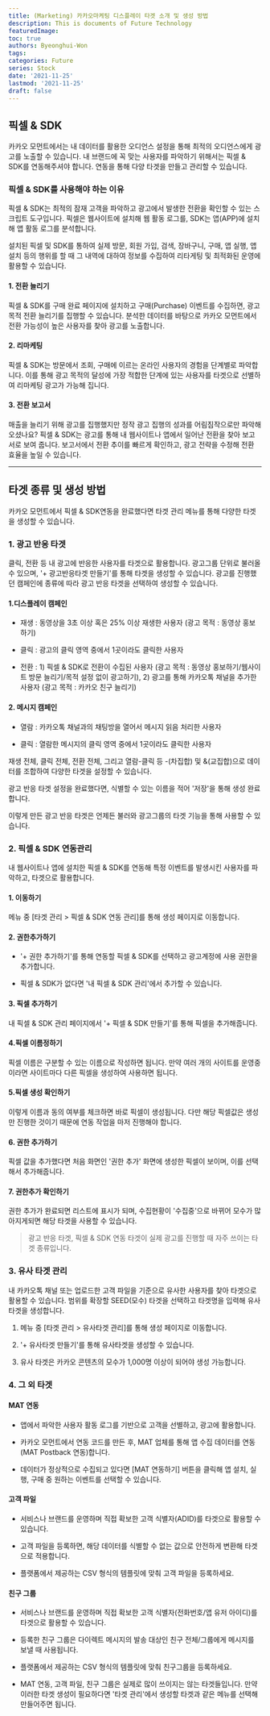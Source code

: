 ```yaml
---
title: (Marketing) 카카오마케팅 디스플레이 타겟 소개 및 생성 방법
description: This is documents of Future Technology
featuredImage: 
toc: true
authors: Byeonghui-Won
tags:
categories: Future
series: Stock
date: '2021-11-25'
lastmod: '2021-11-25'
draft: false
---
```


## 픽셀 & SDK

카카오 모먼트에서는 내 데이터를 활용한 오디언스 설정을 통해 최적의 오디언스에게 광고를 노출할 수 있습니다. 내 브랜드에 꼭 맞는 사용자를 파악하기 위해서는 픽셀 & SDK를 연동해주셔야 합니다. 연동을 통해 다양 타겟을 만들고 관리할 수 있습니다.

### 픽셀 & SDK를 사용해야 하는 이유

픽셀 & SDK는 최적의 잠재 고객을 파악하고 광고에서 발생한 전환을 확인할 수 있는 스크립트 도구입니다. 픽셀은 웹사이트에 설치해 웹 활동 로그를, SDK는 앱(APP)에 설치해 앱 활동 로그를 분석합니다.

설치된 픽셀 및 SDK를 통하여 실제 방문, 회원 가입, 검색, 장바구니, 구매, 앱 실행, 앱 설치 등의 행위를 할 때 그 내역에 대하여 정보를 수집하여 리타게팅 및 최적화된 운영에 활용할 수 있습니다.

#### 1. 전환 늘리기

픽셀 & SDK를 구매 완료 페이지에 설치하고 구매(Purchase) 이벤트를 수집하면, 광고 목적 전환 늘리기를 집행할 수 있습니다. 분석한 데이터를 바탕으로 카카오 모먼트에서 전환 가능성이 높은 사용자를 찾아 광고를 노출합니다.

#### 2. 리마케팅

픽셀 & SDK는 방문에서 조회, 구매에 이르는 온라인 사용자의 경험을 단계별로 파악합니다.
이를 통해 광고 목적의 달성에 가장 적합한 단계에 있는 사용자를 타겟으로 선별하여 리마케팅 광고가 가능해 집니다.

#### 3. 전환 보고서

매출을 늘리기 위해 광고를 집행했지만 정작 광고 집행의 성과를 어림짐작으로만 파악해 오셨나요? 픽셀 & SDK는 광고를 통해 내 웹사이트나 앱에서 일어난 전환을 찾아 보고서로 보여 줍니다. 보고서에서 전환 추이를 빠르게 확인하고, 광고 전략을 수정해 전환 효율을 높일 수 있습니다.

-----------------------------------

## 타겟 종류 및 생성 방법

카카오 모먼트에서 픽셀 & SDK연동을 완료했다면 타겟 관리 메뉴를 통해 다양한 타겟을 생성할 수 있습니다.

### 1. 광고 반응 타겟

클릭, 전환 등 내 광고에 반응한 사용자를 타겟으로 활용합니다. 광고그룹 단위로 불러올 수 있으며, '+ 광고반응타겟 만들기'를 통해 타겟을 생성할 수 있습니다. 
광고를 진행했던 캠페인에 종류에 따라 광고 반응 타겟을 선택하여 생성할 수 있습니다.

#### 1.디스플레이 캠페인

+ 재생 : 동영상을 3초 이상 혹은 25% 이상 재생한 사용자 (광고 목적 : 동영상 홍보하기)

+ 클릭 : 광고의 클릭 영역 중에서 1곳이라도 클릭한 사용자

+ 전환 : 1) 픽셀 & SDK로 전환이 수집된 사용자 (광고 목적 : 동영상 홍보하기/웹사이트 방문 늘리기/목적 설정 없이 광고하기), 2) 광고를 통해 카카오톡 채널을 추가한 사용자 (광고 목적 : 카카오 친구 늘리기)

#### 2. 메시지 캠페인

+ 열람 : 카카오톡 채널과의 채팅방을 열어서 메시지 읽음 처리한 사용자

+ 클릭 : 열람한 메시지의 클릭 영역 중에서 1곳이라도 클릭한 사용자


재생 전체, 클릭 전체, 전환 전체, 그리고 열람-클릭 등 -(차집합) 및 &(교집합)으로 데이터를 조합하여 다양한  타겟을 설정할 수 있습니다.

광고 반응 타겟 설정을 완료했다면, 식별할 수 있는 이름을 적어 '저장'을 통해 생성 완료합니다.

이렇게 만든 광고 반응 타겟은 언제든 불러와 광고그룹의 타겟 기능을 통해 사용할 수 있습니다.


### 2. 픽셀 & SDK 연동관리

내 웹사이트나 앱에 설치한 픽셀 & SDK를 연동해 특정 이벤트를 발생시킨 사용자를 파악하고, 타겟으로 활용합니다.

#### 1. 이동하기

메뉴 중 [타겟 관리 > 픽셀 & SDK 연동 관리]를 통해 생성 페이지로 이동합니다.

#### 2. 권한추가하기 

+ '+ 권한 추가하기'를 통해 연동할 픽셀 & SDK를 선택하고 광고계정에 사용 권한을 추가합니다.

+ 픽셀 & SDK가 없다면 '내 픽셀 & SDK 관리'에서 추가할 수 있습니다.

#### 3. 픽셀 추가하기 

내 픽셀 & SDK 관리 페이지에서 '+ 픽셀 & SDK 만들기'를 통해 픽셀을 추가해줍니다.

#### 4.픽셀 이름정하기

픽셀 이름은 구분할 수 있는 이름으로 작성하면 됩니다. 만약 여러 개의 사이트를 운영중이라면 사이트마다 다른 픽셀을 생성하여 사용하면 됩니다.

#### 5.픽셀 생성 확인하기

이렇게 이름과 동의 여부를 체크하면 바로 픽셀이 생성됩니다. 다만 해당 픽셀값은 생성만 진행한 것이기 때문에 연동 작업을 마저 진행해야 합니다. 

#### 6. 권한 추가하기

픽셀 값을 추가했다면 처음 화면인 '권한 추가' 화면에 생성한 픽셀이 보이며, 이를 선택해서 추가해줍니다.

#### 7. 권한추가 확인하기

권한 추가가 완료되면 리스트에 표시가 되며, 수집현황이 '수집중'으로 바뀌어 모수가 많아지게되면 해당 타겟을 사용할 수 있습니다.

> 광고 반응 타겟, 픽셀 & SDK 연동 타겟이 실제 광고를 진행할 때 자주 쓰이는 타겟 종류입니다. 

### 3. 유사 타겟 관리

내 카카오톡 채널 또는 업로드한 고객 파일을 기준으로 유사한 사용자를 찾아 타겟으로 활용할 수 있습니다.
범위를 확장할 SEED(모수) 타겟을 선택하고 타겟명을 입력해 유사 타겟을 생성합니다.

  1. 메뉴 중 [타겟 관리 > 유사타겟 관리]를 통해 생성 페이지로 이동합니다.

  2. '+ 유사타겟 만들기'를 통해 유사타겟을 생성할 수 있습니다. 

  3. 유사 타겟은 카카오 콘텐츠의 모수가 1,000명 이상이 되어야 생성 가능합니다.

### 4. 그 외 타겟 

#### MAT 연동

+ 앱에서 파악한 사용자 활동 로그를 기반으로 고객을 선별하고, 광고에 활용합니다.

+ 카카오 모먼트에서 연동 코드를 만든 후, MAT 업체를 통해 앱 수집 데이터를 연동(MAT Postback 연동)합니다.

+ 데이터가 정상적으로 수집되고 있다면 [MAT 연동하기] 버튼을 클릭해 앱 설치, 실행, 구매 중 원하는 이벤트를 선택할 수 있습니다.

#### 고객 파일

+ 서비스나 브랜드를 운영하며 직접 확보한 고객 식별자(ADID)를 타겟으로 활용할 수 있습니다.

+ 고객 파일을 등록하면, 해당 데이터를 식별할 수 없는 값으로 안전하게 변환해 타겟으로 적용합니다.

+ 플랫폼에서 제공하는 CSV 형식의 템플릿에 맞춰 고객 파일을 등록하세요.

#### 친구 그룹

+ 서비스나 브랜드를 운영하며 직접 확보한 고객 식별자(전화번호/앱 유저 아이디)를 타겟으로 활용할 수 있습니다.

+ 등록한 친구 그룹은 다이렉트 메시지의 발송 대상인 친구 전체/그룹에게 메시지를 보낼 때 사용됩니다.

+ 플랫폼에서 제공하는 CSV 형식의 템플릿에 맞춰 친구그룹을 등록하세요.

+ MAT 연동, 고객 파일, 친구 그룹은 실제로 많이 쓰이지는 않는 타겟들입니다. 만약 이러한 타겟 생성이 필요하다면 '타겟 관리'에서 생성할 타겟과 같은 메뉴를 선택해 만들어주면 됩니다.
